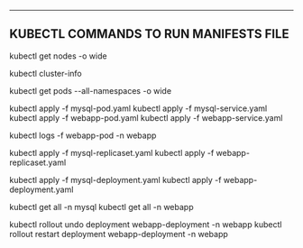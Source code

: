 --------------------------------------
KUBECTL COMMANDS TO RUN MANIFESTS FILE
--------------------------------------

kubectl get nodes -o wide

kubectl cluster-info

kubectl get pods --all-namespaces -o wide

kubectl apply -f mysql-pod.yaml
kubectl apply -f mysql-service.yaml
kubectl apply -f webapp-pod.yaml
kubectl apply -f webapp-service.yaml

kubectl logs -f webapp-pod -n webapp 

kubectl apply -f mysql-replicaset.yaml
kubectl apply -f webapp-replicaset.yaml

kubectl apply -f mysql-deployment.yaml
kubectl apply -f webapp-deployment.yaml


kubectl get all -n mysql
kubectl get all -n webapp

kubectl rollout undo deployment webapp-deployment -n webapp
kubectl rollout restart deployment webapp-deployment -n webapp
